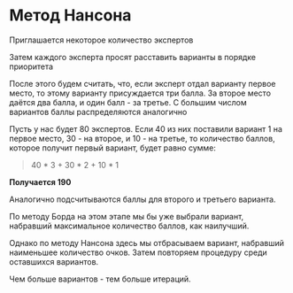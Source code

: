 # Метод Нансона
Приглашается некоторое количество экспертов

Затем каждого эксперта просят расставить варианты в порядке приоритета

После этого будем считать, что, если эксперт отдал варианту первое место,
то этому варианту присуждается три балла. За второе место даётся
два балла, и один балл - за третье. С большим числом вариантов баллы
распределяются аналогично

Пусть у нас будет 80 экспертов. Если 40 из них поставили вариант 1
на первое место, 30 - на второе, и 10 - на третье, то количество баллов,
которое получит первый вариант, будет равно сумме:
> 40 * 3 + 30 * 2 + 10 * 1 

**Получается 190**

Аналогично подсчитываются баллы для второго и третьего варианта.

По методу Борда на этом этапе мы бы уже выбрали вариант, набравший
максимальное количество баллов, как наилучший.

Однако по методу Нансона здесь мы отбрасываем вариант, набравший
наименьшее количество очков. Затем повторяем процедуру среди оставшихся вариантов.

Чем больше вариантов - тем больше итераций.